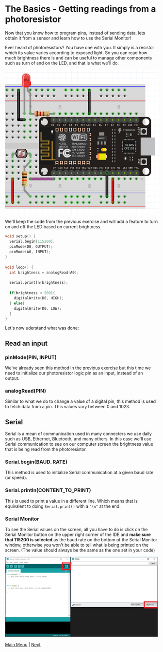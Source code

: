 # The Basics - Getting readings from a photoresistor

Now that you know how to program pins, instead of sending data, lets obtain it from a sensor and learn how to use the Serial Monitor!

Ever heard of photoresistors? You have one with you. It simply is a resistor which its value varies according to exposed light. So you can read how much brightness there is and can be useful to manage other components such as turn of and on the LED, and that is what we'll do.

![Photoresistor](./images/photoresistor.png)

We'll keep the code from the previous exercise and will add a feature to turn on and off the LED based on current brightness.

```c++
void setup() {
  Serial.begin(115200);
  pinMode(D0, OUTPUT);
  pinMode(A0, INPUT);
}

void loop() {
  int brightness = analogRead(A0);

  Serial.println(brightness);

  if(brightness < 500){
    digitalWrite(D0, HIGH);
  } else{
    digitalWrite(D0, LOW);
  }
}
```

Let's now uderstand what was done:

## Read an input

### pinMode(PIN, INPUT)

We've already seen this method in the previous exercise but this time we need to initialize our photoresistor logic pin as an input, instead of an output.

### analogRead(PIN)

Similar to what we do to change a value of a digital pin, this method is used to fetch data from a pin. This values vary between 0 and 1023.

## Serial

Serial is a mean of communication used in many connecters we use daily such as USB, Ethernet, Bluetooth, and many others. In this case we'll use Serial communication to see on our computer screen the brightness value that is being read from the photoresistor.

### Serial.begin(BAUD_RATE)

This method is used to initialize Serial communication at a given baud rate (or speed).

### Serial.println(CONTENT_TO_PRINT)

This is used to print a value in a different line. Which means that is equivalent to doing <code>Serial.print()</code> with a <code>"\n"</code> at the end.

### Serial Monitor

To see the Serial values on the screen, all you have to do is click on the Serial Monitor button on the upper right corner of the IDE and <strong>make sure that 115200 is selected</strong> as the baud rate on the bottom of the Serial Monitor window, otherwise you won't be able to tell what is being printed on the screen. (The value should always be the same as the one set in your code)

![Serial](./images/serial.png)

[Main Menu](../readme.md) | [Next](./pressure.md)